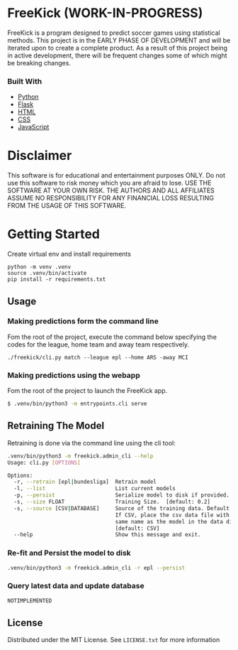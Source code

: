 # FreeKick (WORK-IN-PROGRESS)

FreeKick is a program designed to predict soccer games using statistical methods.
This project is in the EARLY PHASE OF DEVELOPMENT and will be iterated upon to create a
complete product. As a result of this project being in active development,
there will be frequent changes some of which might be breaking changes.

### Built With
* [Python](https://www.python.org/)
* [Flask](https://flask.palletsprojects.com/)
* [HTML](https://en.wikipedia.org/wiki/HTML)
* [CSS](https://en.wikipedia.org/wiki/CSS)
* [JavaScript](https://www.javascript.com/)

# Disclaimer
This software is for educational and entertainment purposes ONLY. Do not use this
software to risk money which you are afraid to lose. USE THE SOFTWARE AT YOUR
OWN RISK. THE AUTHORS AND ALL AFFILIATES ASSUME NO RESPONSIBILITY FOR ANY
FINANCIAL LOSS RESULTING FROM THE USAGE OF THIS SOFTWARE.

# Getting Started
Create virtual env and install requirements
```
python -m venv .venv
source .venv/bin/activate
pip install -r requirements.txt
```

## Usage
### Making predictions form the command line
Fom the root of the project, execute the command below specifying the codes for the league, home team and away team respectively.
```
./freekick/cli.py match --league epl --home ARS -away MCI
```
### Making predictions using the webapp
Fom the root of the project to launch the FreeKick app.
```bash
$ .venv/bin/python3 -m entrypoints.cli serve
```

## Retraining The Model
Retraining is done via the command line using the cli tool:
```bash
.venv/bin/python3 -m freekick.admin_cli --help
Usage: cli.py [OPTIONS]

Options:
  -r, --retrain [epl|bundesliga]  Retrain model
  -l, --list                      List current models
  -p, --persist                   Serialize model to disk if provided.
  -s, --size FLOAT                Training Size.  [default: 0.2]
  -s, --source [CSV|DATABASE]     Source of the training data. Default is CSV.
                                  If CSV, place the csv data file with the
                                  same name as the model in the data directory
                                  [default: CSV]
  --help                          Show this message and exit.

```

### Re-fit and Persist the model to disk
```bash
.venv/bin/python3 -m freekick.admin_cli -r epl --persist
```

### Query latest data and update database
```bash
NOTIMPLEMENTED
```



## License

Distributed under the MIT License. See `LICENSE.txt` for more information
